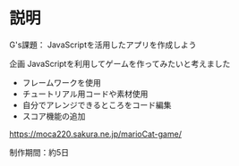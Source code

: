# 説明
G's課題：
JavaScriptを活用したアプリを作成しよう  

企画
JavaScriptを利用してゲームを作ってみたいと考えました
* フレームワークを使用
* チュートリアル用コードや素材使用
* 自分でアレンジできるところをコード編集
* スコア機能の追加

https://moca220.sakura.ne.jp/marioCat-game/

制作期間：約5日  


